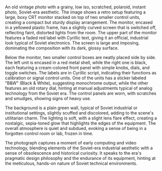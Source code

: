 An old vintage photo with a grainy, low iso, scratched, polaroid, instant photo, Soviet-era aesthetic. The image shows a retro setup featuring a large, boxy CRT monitor stacked on top of two smaller control units, creating a compact but sturdy display arrangement. The monitor, encased in a yellowed plastic frame, has a slightly curved screen that is switched off, reflecting faint, distorted lights from the room. The upper part of the monitor features a faded red label with Cyrillic text, giving it an official, industrial look typical of Soviet electronics. The screen is large and imposing, dominating the composition with its dark, glossy surface.

Below the monitor, two smaller control boxes are neatly placed side by side. The left unit is encased in a red metal shell, while the right one is black, each featuring a cream-colored front panel with simple knobs, dials, and toggle switches. The labels are in Cyrillic script, indicating their functions as calibration or signal control units. One of the units has a sticker labeled "B&W" (Black & White), suggesting monochrome output, while the other features an old rotary dial, hinting at manual adjustments typical of analog technology from the Soviet era. The control panels are worn, with scratches and smudges, showing signs of heavy use.

The background is a plain green wall, typical of Soviet industrial or institutional settings, slightly scuffed and discolored, adding to the scene's utilitarian charm. The lighting is soft, with a slight lens flare effect, creating a nostalgic, sepia-toned glow that highlights the edges of the equipment. The overall atmosphere is quiet and subdued, evoking a sense of being in a forgotten control room or lab, frozen in time.

The photograph captures a moment of early computing and video technology, blending elements of the Soviet-era industrial aesthetic with a sense of obsolescence and historical curiosity. It speaks to the era's pragmatic design philosophy and the endurance of its equipment, hinting at the meticulous, hands-on nature of Soviet technical environments.